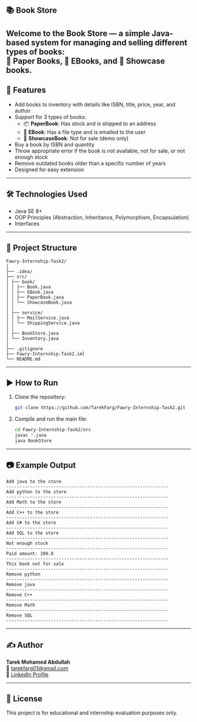 
## 📚 Book Store

Welcome to the **Book Store** — a simple Java-based system for managing and selling different types of books:  
🧾 Paper Books, 📩 EBooks, and 📕 Showcase books.
---

## 📌 Features

- Add books to inventory with details like ISBN, title, price, year, and author
- Support for 3 types of books:
    - 📦 **PaperBook**: Has stock and is shipped to an address
    - 📧 **EBook**: Has a file type and is emailed to the user
    - 🚫 **ShowcaseBook**: Not for sale (demo only)
- Buy a book by ISBN and quantity
- Throw appropriate error if the book is not available, not for sale, or not enough stock
- Remove outdated books older than a specific number of years
- Designed for easy extension

---

## 🛠 Technologies Used

- Java SE 8+
- OOP Principles (Abstraction, Inheritance, Polymorphism, Encapsulation)
- Interfaces

---

## 📂 Project Structure

```
Fawry-Internship-Task2/
│
├── .idea/
├── src/
│ ├── book/
│ │ ├── Book.java 
│ │ ├── EBook.java 
│ │ ├── PaperBook.java 
│ │ └── ShowcaseBook.java
│ │
│ ├── service/
│ │ ├── MailService.java 
│ │ └── ShippingService.java
│ │
│ ├── BookStore.java 
│ └── Inventory.java 
│
├── .gitignore
├── Fawry-Internship-Task2.iml 
└── README.md 
```

---

## ▶️ How to Run

1. Clone the repository:
   ```bash
   git clone https://github.com/TarekFarg/Fawry-Internship-Task2.git
   ```

2. Compile and run the main file:
   ```bash
   cd Fawry-Internship-Task2/src
   javac *.java
   java BookStore
   ```

---

## 📷 Example Output

```
Add java to the store
--------------------------------------------------------------
Add python to the store
--------------------------------------------------------------
Add Math to the store
--------------------------------------------------------------
Add C++ to the store
--------------------------------------------------------------
Add C# to the store
--------------------------------------------------------------
Add SQL to the store
--------------------------------------------------------------
Not enough stock
--------------------------------------------------------------
Paid amount: 100.0
--------------------------------------------------------------
This book not for sale
--------------------------------------------------------------
Remove python
--------------------------------------------------------------
Remove java
--------------------------------------------------------------
Remove C++
--------------------------------------------------------------
Remove Math
--------------------------------------------------------------
Remove SQL
--------------------------------------------------------------
```

---

## ✍️ Author

**Tarek Mohamed Abdullah**  
📧 tarekfarg01@gmail.com  
💼 [LinkedIn Profile](https://www.linkedin.com/in/tarek-mohamed-325373267/)

---

## 📄 License

This project is for educational and internship evaluation purposes only.